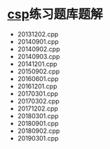 # [csp](https://csp.ccf.org.cn)练习题库题解


- 20131202.cpp
- 20140901.cpp
- 20140902.cpp
- 20140903.cpp
- 20141201.cpp
- 20150902.cpp
- 20160601.cpp
- 20161201.cpp
- 20170301.cpp
- 20170302.cpp
- 20171202.cpp
- 20180301.cpp
- 20180901.cpp
- 20180902.cpp
- 20190301.cpp
